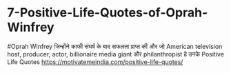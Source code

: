 # 7-Positive-Life-Quotes-of-Oprah-Winfrey
#Oprah Winfrey जिन्होंने काफी संघर्ष के बाद सफलता प्राप्त की  और जो American television host, producer, actor, billionaire media giant और philanthropist हे उनके Positive Life Quotes https://motivatemeindia.com/positive-life-quotes/
